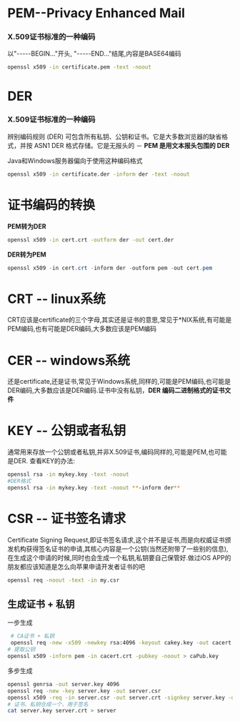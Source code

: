 # PEM--Privacy Enhanced Mail

### **X.509**证书标准的一种编码

以"-----BEGIN..."开头, "-----END..."结尾,内容是BASE64编码

```bash
openssl x509 -in certificate.pem -text -noout
```



# DER

### **X.509**证书标准的一种编码

辨别编码规则 (DER) 可包含所有私钥、公钥和证书。它是大多数浏览器的缺省格式，并按 ASN1 DER 格式存储。它是无报头的 － **PEM 是用文本报头包围的 DER**

Java和Windows服务器偏向于使用这种编码格式

```bash
openssl x509 -in certificate.der -inform der -text -noout
```



# 证书编码的转换

**PEM转为DER** 

```bash
openssl x509 -in cert.crt -outform der -out cert.der
```

**DER转为PEM** 

```java
openssl x509 -in cert.crt -inform der -outform pem -out cert.pem
```



# **CRT** -- linux系统

 CRT应该是certificate的三个字母,其实还是证书的意思,常见于*NIX系统,有可能是PEM编码,也有可能是DER编码,大多数应该是PEM编码



# **CER** -- windows系统

还是certificate,还是证书,常见于Windows系统,同样的,可能是PEM编码,也可能是DER编码,大多数应该是DER编码.证书中没有私钥，**DER 编码二进制格式的证书文件**



# **KEY** -- 公钥或者私钥

通常用来存放一个公钥或者私钥,并非X.509证书,编码同样的,可能是PEM,也可能是DER.
查看KEY的办法:

```bash
openssl rsa -in mykey.key -text -noout
#DER格式
openssl rsa -in mykey.key -text -noout **-inform der**
```



# CSR -- 证书签名请求

Certificate Signing  Request,即证书签名请求,这个并不是证书,而是向权威证书颁发机构获得签名证书的申请,其核心内容是一个公钥(当然还附带了一些别的信息),在生成这个申请的时候,同时也会生成一个私钥,私钥要自己保管好.做过iOS  APP的朋友都应该知道是怎么向苹果申请开发者证书的吧

```bash
openssl req -noout -text -in my.csr 
```



## 生成证书 + 私钥

一步生成

```bash
 # CA证书 + 私钥
 openssl req -new -x509 -newkey rsa:4096 -keyout cakey.key -out cacert.crt -config openssl.cnf -days 3650
# 提取公钥
openssl x509 -inform pem -in cacert.crt -pubkey -noout > caPub.key
```

多步生成

```bash
openssl genrsa -out server.key 4096
openssl req -new -key server.key -out server.csr
openssl x509 -req -in server.csr -out server.crt -signkey server.key -days 3650
# 证书、私钥合成一个，用于签名
cat server.key server.crt > server

```
